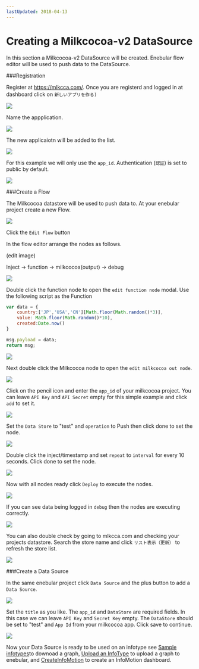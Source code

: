 ```yaml
---
lastUpdated: 2018-04-13
---
```


# Creating a Milkcocoa-v2 DataSource 

In this section a Milkcocoa-v2 DataSource will be created. 
Enebular flow editor will be used to push data to the DataSource. 

###Registration

Register at https://mlkcca.com/. 
Once you are registerd and logged in at dashboard click on `新しいアプリを作る)`　

![](/_asset/images/InfoMotion/datasources/milkcocoa-v2/app-list.png) 


Name the appplication. 

![](/_asset/images/InfoMotion/datasources/milkcocoa-v2/name-app.png) 

The new applicaiotn will be added to the list. 

![](/_asset/images/InfoMotion/datasources/milkcocoa-v2/new-app-list.png) 

For this example we will only use the `app_id`. 
Authentication (`認証`) is set to public by default. 

![](/_asset/images/InfoMotion/datasources/milkcocoa-v2/app-dashboard.png) 


###Create a Flow 

The Milkcocoa datastore will be used to push data to.
At your enebular project create a new Flow. 

![](/_asset/images/InfoMotion/datasources/milkcocoa-v2/create-flow.png)

Click the `Edit Flow` button 

In the flow editor arrange the nodes as follows. 

(edit image) 

Inject -> function -> milkcocoa(output) -> debug 

![](/_asset/images/InfoMotion/datasources/milkcocoa-v2/flow.png)

Double click the function node to open the `edit function node` modal. 
Use the following script as the Function

```javascript
var data = {
    country:['JP','USA','CN'][Math.floor(Math.random()*3)],
    value: Math.floor(Math.random()*10),
    created:Date.now()
}

msg.payload = data; 
return msg;
```

![](/_asset/images/InfoMotion/datasources/milkcocoa-v2/function-node.png)


Next double click the Milkcocoa node to open the `edit milkcocoa out node`. 

![](/_asset/images/InfoMotion/datasources/milkcocoa-v2/edit-milkcocoa-node.png) 

Click on the pencil icon and enter the `app_id` of your milkcocoa project. 
You can leave `API Key` and `API Secret` empty for this simple example and 
click `add` to set it. 

![](/_asset/images/InfoMotion/datasources/milkcocoa-v2/set-app-id.png) 


Set the `Data Store` to "test" and `operation` to Push then click done to set the node. 

![](/_asset/images/InfoMotion/datasources/milkcocoa-v2/milkcocoa-node-settings.png) 


Double click the inject/timestamp and set `repeat` to `interval` for every 10 seconds. 
Click done to set the node. 

![](/_asset/images/InfoMotion/datasources/milkcocoa-v2/timestamp-node.png) 


Now with all nodes ready click `Deploy` to execute the nodes. 

![](/_asset/images/InfoMotion/datasources/milkcocoa-v2/deploybutton.png) 


If you can see data being logged in `debug` then the nodes are executing correctly. 

![](/_asset/images/InfoMotion/datasources/milkcocoa-v2/debug-log.png) 

You can also double check by going to mlkcca.com  and checking your projects datastore.
Search the store name and click `リスト表示（更新）` to refresh the store list. 

![](/_asset/images/InfoMotion/datasources/milkcocoa-v2/store.png) 

###Create a Data Source 

In the same enebular project click `Data Source` and the plus button to add a 
`Data Source`. 

![](/_asset/images/InfoMotion/datasources/milkcocoa-v2/data-source.png) 


Set the `title` as you like. The `app_id` and `DataStore` are required fields. 
In this case we can leave `API Key` and `Secret Key` empty. 
The `DataStore` should be set to "test" and `App Id` from your milkcocoa app. 
Click save to continue. 

![](/_asset/images/InfoMotion/datasources/milkcocoa-v2/settings.png) 



Now your Data Source is ready to be used on an infotype see 
[Sample infotypes](./SampleInfoTypes.md)to downoad a graph, 
[Upload an InfoType](./UploadInfoType.md) to upload a graph to enebular, 
and [CreateInfoMotion](/.CreateInfoMotion) to create an InfoMotion dashboard. 
